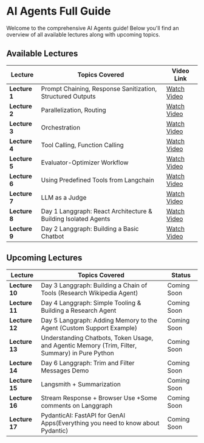 # AI Agents Full Guide

Welcome to the comprehensive AI Agents guide! Below you'll find an overview of all available lectures along with upcoming topics.

## Available Lectures

| Lecture   | Topics Covered                                                    | Video Link                                                                                      |
|-----------|-------------------------------------------------------------------|-------------------------------------------------------------------------------------------------|
| **Lecture 1** | Prompt Chaining, Response Sanitization, Structured Outputs       | [Watch Video](https://www.youtube.com/watch?v=6jmIyVCVIuc)                                     |
| **Lecture 2** | Parallelization, Routing                                        | [Watch Video](https://youtu.be/iZWfeJ6tQkI)                                                   |
| **Lecture 3** | Orchestration                                                   | [Watch Video](https://www.youtube.com/watch?v=ZcqIAngxzbE&t=98s)                              |
| **Lecture 4** | Tool Calling, Function Calling                                 | [Watch Video](https://youtu.be/EobTqTxP5OM)   |
| **Lecture 5** | Evaluator-Optimizer Workflow                                  | [Watch Video](https://www.youtube.com/watch?v=J1lRZKPniLE)  |
| **Lecture 6** | Using Predefined Tools from Langchain                          | [Watch Video](https://youtu.be/cBSeh3t1hyI)  |
| **Lecture 7** | LLM as a Judge                                               | [Watch Video](https://www.youtube.com/watch?v=q9TQibl7B-E) |
| **Lecture 8** | Day 1 Langgraph: React Architecture & Building Isolated Agents |[Watch Video](https://www.youtube.com/watch?v=DZscPVMTkAo&list=PLSdiMs6f-QAe57Eq4-uADUdKfAJdgyxh0) |
| **Lecture 9** | Day 2 Langgraph: Building a Basic Chatbot                      | [Watch Video](https://youtu.be/NLehx3QMqJE) |

## Upcoming Lectures

| Lecture   | Topics Covered                                                    | Status        |
|-----------|-------------------------------------------------------------------|---------------|
| **Lecture 10** | Day 3 Langgraph: Building a Chain of Tools (Research Wikipedia Agent) | Coming Soon   |
| **Lecture 11** | Day 4 Langgraph: Simple Tooling & Building a Research Agent    | Coming Soon   |
| **Lecture 12** | Day 5 Langgraph: Adding Memory to the Agent (Custom Support Example) | Coming Soon   |
| **Lecture 13** | Understanding Chatbots, Token Usage, and Agentic Memory (Trim, Filter, Summary) in Pure Python | Coming Soon   |
| **Lecture 14** | Day 6 Langgraph: Trim and Filter Messages Demo                | Coming Soon   |
| **Lecture 15** | Langsmith + Summarization                                      | Coming Soon   |
| **Lecture 16** | Stream Response + Browser Use +Some comments on Langgraph    | Coming Soon   |
| **Lecture 17** | PydanticAI: FastAPI for GenAI Apps(Everything you need to know about Pydantic) | Coming Soon   |